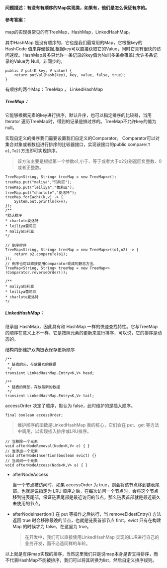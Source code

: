 #### 问题描述：有没有有顺序的Map实现类，如果有，他们是怎么保证有序的。

#### 参考答案：

map的实现类常见的有TreeMap，HashMap，LinkedHashMap。

其中HashMap 是没有顺序的，它也是我们最常用的Map，它根据key的HashCode 值来存储数据,根据key可以直接获取它的Value，同时它具有很快的访问速度。HashMap最多只允许一条记录的key值为Null(多条会覆盖);允许多条记录的Value为 Null，非同步的。

```
public V put(K key, V value) {
	return putVal(hash(key), key, value, false, true);
}
```

有顺序的两个Map：TreeMap ， LinkedHashMap

##### TreeMap：

它能够根据元素的key进行排序，默认升序，也可以指定排序的比较器，当用Iterator 遍历TreeMap时，得到的记录是排过序的。TreeMap不允许key的值为null。

实现自定义的排序我们需要设置我们自定义的Comparator。 Comparator可以对集合对象或者数组进行排序的比较器接口，实现该接口的public compare`(T o1,To2)`方法即可实现排序。

> 该方法主要是根据第一个参数o1,小于、等于或者大于o2分别返回负整数、0或者正整数。

```
TreeMap<String, String> treeMap = new TreeMap<>();
treeMap.put("maliya","玛利亚");
treeMap.put("leiliya","蕾莉亚");
treeMap.put("charlote","夏洛特");
treeMap.forEach((k,v) -> {
	System.out.println(k+v);
});
/**
*默认排序
* charlote夏洛特
* leiliya蕾莉亚
* maliya玛利亚
*/

// 倒序排序
TreeMap<String, String> treeMap = new TreeMap<>((o1,o2) -> {
	return o2.compareTo(o1);
});
// 倒序也可以直接使用Comparator现成的静态方法、
TreeMap<String, String> treeMap = new TreeMap<>(Comparator.reverseOrder());
   
/**
* maliya玛利亚
* leiliya蕾莉亚
* charlote夏洛特
*/
```

##### LinkedHashMap：

继承自 HashMap，因此具有和 HashMap 一样的快速查找特性。它与TreeMap的顺序在意义上不一样，它是按照元素的更新来进行排序，可以说，它的排序是动态的。

结构内部维护双向链表保存更新顺序

```
/**
 * 链表的头，存放最老的数据
 */
transient LinkedHashMap.Entry<K,V> head;

/**
 * 链表的尾部，存放最新的数据
 */
transient LinkedHashMap.Entry<K,V> tail;
```

accessOrder 决定了顺序，默认为 false，此时维护的是插入顺序。

```
final boolean accessOrder;
```

>  维护顺序的函数是LinkedHashMap 类的核心，它们会在 put、get 等方法中调用，以实现插入排序或LRU排序。

```
// 当移除一个元素
void afterNodeRemoval(Node<K,V> e) { }
// 当添加一个元素
void afterNodeInsertion(boolean evict) {}
// 当访问一个元素
void afterNodeAccess(Node<K,V> e) { }
```

- afterNodeAccess

  当一个节点被访问时，如果 accessOrder 为 true，则会将该节点移到链表尾部。也就是说指定为 LRU 顺序之后，在每次访问一个节点时，会将这个节点移到链表尾部，保证链表尾部是最近访问的节点，那么链表首部就是最近最久未使用的节点。

- afterNodeInsertion()
  在 put 等操作之后执行，当 removeEldestEntry() 方法返回 true 时会移除最晚的节点，也就是链表首部节点 first。evict 只有在构建 Map 的时候才为 false，在这里为 true。

  > 在开发中，我们可以直接使用LinkedHashMap 实现的LUR进行自己的业务开发，而不必造同样的车轮。

以上就是有序map实现的排序，当然这里我们只是说map本身是否支持排序，而不代表HashMap不能被排序，我们可以将其转换为list，然后自定义排序规则。



























